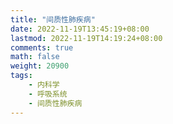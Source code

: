 ```yaml
---
title: "间质性肺疾病"
date: 2022-11-19T13:45:19+08:00
lastmod: 2022-11-19T14:19:24+08:00
comments: true
math: false
weight: 20900
tags:
    - 内科学
    - 呼吸系统
    - 间质性肺疾病
---
```



